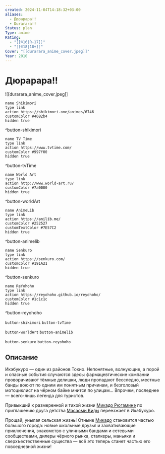 ```yaml
---
created: 2024-11-04T14:18:32+03:00
aliases:
  - Дюрарара!!
  - Durarara!!
Status: plan
Type: anime
Rating:
  - "[[®️16|R-17]]"
  - "[[®️18|18+]]"
Cover: "[[durarara_anime_cover.jpeg]]"
Year: 2010
---
```


# Дюрарара!!

![[durarara_anime_cover.jpeg]]

```button
name Shikimori
type link
action https://shikimori.one/animes/6746
customColor #4682b4
hidden true
```
^button-shikimori

```button
name TV Time
type link
action https://www.tvtime.com/
customColor #997f00
hidden true
```
^button-tvTime

```button
name World Art
type link
action http://www.world-art.ru/
customColor #7a0000
hidden true
```
^button-worldArt

```button
name AnimeLib
type link
action https://anilib.me/
customColor #252527
customTextColor #7E57C2
hidden true
```
^button-animelib

```button
name Senkuro
type link
action https://senkuro.com/
customColor #191A21
hidden true
```
^button-senkuro

```button
name ReYohoho
type link
action https://reyohoho.github.io/reyohoho/
customColor #1c1c1c
hidden true
```
^button-reyohoho

`button-shikimori` `button-tvTime`

`button-worldArt` `button-animelib`

`button-senkuro` `button-reyohoho`

## Описание

Икэбукуро — один из районов Токио. Непонятные, волнующие, а порой и опасные события случаются здесь: фармацевтические компании проворачивают тёмные делишки, люди пропадают бесследно, местные банды воюют по одним им понятным причинам, и безголовый мотоциклист на чёрном байке мчится по улицам... Впрочем, последнее — всего-лишь легенда для туристов.

Привыкший к размеренной и тихой жизни [Микадо Рюгаминэ](https://shikimori.one/characters/24592-mikado-ryuugamine) по приглашению друга детства [Масаоми Киды](https://shikimori.one/characters/24593-masaomi-kida) переезжает в Икэбукуро.

Прощай, унылая сельская жизнь! Отныне [Микадо](https://shikimori.one/characters/24592-mikado-ryuugamine) становится частью большого города: новые школьные друзья и захватывающие приключения, знакомство с уличными бандами и сетевыми сообществами, дилеры чёрного рынка, сталкеры, маньяки и сверхъестественные существа — всё это теперь станет частью его повседневной жизни!
